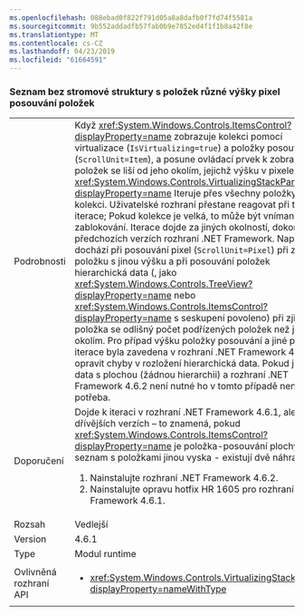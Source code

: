```yaml
---
ms.openlocfilehash: 088ebad0f822f791d05a8a8dafb0f7fd74f5581a
ms.sourcegitcommit: 9b552addadfb57fab0b9e7852ed4f1f1b8a42f8e
ms.translationtype: MT
ms.contentlocale: cs-CZ
ms.lasthandoff: 04/23/2019
ms.locfileid: "61664591"
---
```

### <a name="item-scrolling-a-flat-list-with-items-of-different-pixel-height"></a>Seznam bez stromové struktury s položek různé výšky pixel posouvání položek

|   |   |
|---|---|
|Podrobnosti|Když <xref:System.Windows.Controls.ItemsControl?displayProperty=name> zobrazuje kolekci pomocí virtualizace (<code>IsVirtualizing=true</code>) a položky posouvání (<code>ScrollUnit=Item</code>), a posune ovládací prvek k zobrazení položek se liší od jeho okolím, jejichž výšku v pixelech <xref:System.Windows.Controls.VirtualizingStackPanel?displayProperty=name> Iteruje přes všechny položky v kolekci. Uživatelské rozhraní přestane reagovat při této iterace; Pokud kolekce je velká, to může být vnímané jako zablokování. Iterace dojde za jiných okolností, dokonce i v předchozích verzích rozhraní .NET Framework. Například dochází při posouvání pixel (<code>ScrollUnit=Pixel</code>) při zjištění položku s jinou výšku a při posouvání položek hierarchická data (, jako <xref:System.Windows.Controls.TreeView?displayProperty=name> nebo <xref:System.Windows.Controls.ItemsControl?displayProperty=name> s seskupení povoleno) při zjištění položka se odlišný počet podřízených položek než jeho okolím. Pro případ výšku položky posouvání a jiné pixel iterace byla zavedena v rozhraní .NET Framework 4.6.1 opravit chyby v rozložení hierarchická data.  Pokud jsou data s plochou (žádnou hierarchii) a rozhraní .NET Framework 4.6.2 není nutné ho v tomto případě není potřeba.|
|Doporučení|Dojde k iteraci v rozhraní .NET Framework 4.6.1, ale ne v dřívějších verzích – to znamená, pokud <xref:System.Windows.Controls.ItemsControl?displayProperty=name> je položka-posouvání plochý seznam s položkami jinou vyska - existují dvě náhrad:<ol><li>Nainstalujte rozhraní .NET Framework 4.6.2.</li><li>Nainstalujte opravu hotfix HR 1605 pro rozhraní .NET Framework 4.6.1.</li></ol>|
|Rozsah|Vedlejší|
|Version|4.6.1|
|Type|Modul runtime|
|Ovlivněná rozhraní API|<ul><li><xref:System.Windows.Controls.VirtualizingStackPanel?displayProperty=nameWithType></li></ul>|
